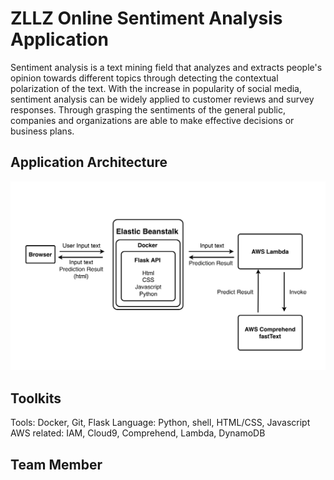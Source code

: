 # ZLLZ Online Sentiment Analysis Application

Sentiment analysis is a text mining field that analyzes and extracts people's opinion towards different topics through detecting the contextual polarization of the text. With the increase in popularity of social media, sentiment analysis can be widely applied to customer reviews and survey responses. Through grasping the sentiments of the general public, companies and organizations are able to make effective decisions or business plans.

## Application Architecture

![](https://github.com/Jeremy-XiankangZeng/IDS706/blob/main/app/static/img/Application%20Workflow.png)


## Toolkits
Tools: Docker, Git, Flask
Language: Python, shell, HTML/CSS, Javascript
AWS related: IAM, Cloud9, Comprehend, Lambda, DynamoDB

## Team Member

